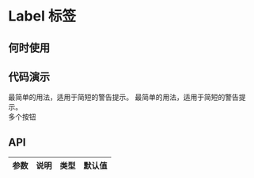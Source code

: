 
# Label 标签

## 何时使用

## 代码演示

<div class="grid-x grid-margin-x">
  <div class="medium-6 large-6 cell">
    <nt-example>
      <nt-example-showcase>
        <demo-label-basic></demo-label-basic>
      </nt-example-showcase>
      <nt-example-legend ntTitle="基本">
        最简单的用法，适用于简短的警告提示。
      </nt-example-legend>
      <nt-example-code [ntCode]="basicCode"></nt-example-code>
    </nt-example>
    <nt-example>
      <nt-example-showcase>
        <demo-label-colors></demo-label-colors>
      </nt-example-showcase>
      <nt-example-legend ntTitle="基本">
        最简单的用法，适用于简短的警告提示。
      </nt-example-legend>
      <nt-example-code [ntCode]="colorsCode"></nt-example-code>
    </nt-example>
  </div>
  <div class="medium-6 large-6 cell">
    <nt-example>
      <nt-example-showcase>
        <demo-label-icon></demo-label-icon>
      </nt-example-showcase>
      <nt-example-legend ntTitle="按钮组">
        多个按钮
      </nt-example-legend>
      <nt-example-code [ntCode]="iconCode"></nt-example-code>
    </nt-example>
  </div>
</div>

## API

| 参数 | 说明 | 类型 | 默认值 |
| --- | --- | --- | --- |
